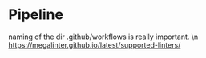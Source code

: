 # Pipeline

naming of the dir .github/workflows is really important. \n
https://megalinter.github.io/latest/supported-linters/
